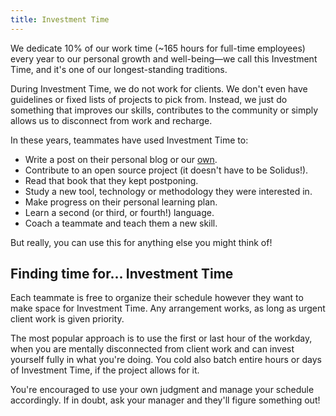 ```yaml
---
title: Investment Time
---
```


We dedicate 10% of our work time (~165 hours for full-time employees) every year to our personal
growth and well-being—we call this Investment Time, and it's one of our longest-standing traditions.

During Investment Time, we do not work for clients. We don't even have guidelines or fixed lists of
projects to pick from. Instead, we just do something that improves our skills, contributes to the
community or simply allows us to disconnect from work and recharge.

In these years, teammates have used Investment Time to:

- Write a post on their personal blog or our [own](internal-projects/blog).
- Contribute to an open source project (it doesn't have to be Solidus!).
- Read that book that they kept postponing.
- Study a new tool, technology or methodology they were interested in.
- Make progress on their personal learning plan.
- Learn a second (or third, or fourth!) language.
- Coach a teammate and teach them a new skill.

But really, you can use this for anything else you might think of! 

## Finding time for... Investment Time

Each teammate is free to organize their schedule however they want to make space for Investment
Time. Any arrangement works, as long as urgent client work is given priority.

The most popular approach is to use the first or last hour of the workday, when you are mentally
disconnected from client work and can invest yourself fully in what you're doing. You cold also
batch entire hours or days of Investment Time, if the project allows for it.

You're encouraged to use your own judgment and manage your schedule accordingly. If in doubt, ask
your manager and they'll figure something out!
